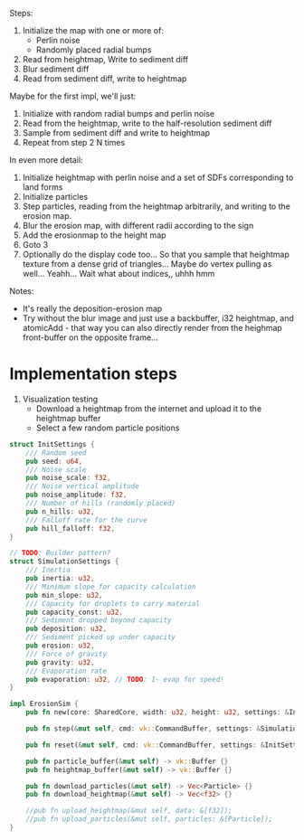 Steps:
1. Initialize the map with one or more of:
    * Perlin noise
    * Randomly placed radial bumps
2. Read from heightmap, Write to sediment diff
3. Blur sediment diff
4. Read from sediment diff, write to heightmap

Maybe for the first impl, we'll just:
1. Initialize with random radial bumps and perlin noise
2. Read from the heightmap, write to the half-resolution sediment diff
3. Sample from sediment diff and write to heightmap
4. Repeat from step 2 N times


In even more detail:
1. Initialize heightmap with perlin noise and a set of SDFs corresponding to land forms
2. Initialize particles
3. Step particles, reading from the heightmap arbitrarily, and writing to the erosion map.
4. Blur the erosion map, with different radii according to the sign
5. Add the erosionmap to the height map
6. Goto 3
7. Optionally do the display code too... So that you sample that heightmap texture from a dense grid of triangles... Maybe do vertex pulling as well... Yeahh... Wait what about indices,, uhhh hmm

Notes:
* It's really the deposition-erosion map
* Try without the blur image and just use a backbuffer, i32 heightmap, and atomicAdd - that way you can also directly render from the heighmap front-buffer on the opposite frame...

# Implementation steps
1. Visualization testing
    * Download a heightmap from the internet and upload it to the heightmap buffer
    * Select a few random particle positions
    
```rust
struct InitSettings {
    /// Random seed
    pub seed: u64,
    /// Noise scale
    pub noise_scale: f32,
    /// Noise vertical amplitude
    pub noise_amplitude: f32,
    /// Number of hills (randomly placed)
    pub n_hills: u32,
    /// Falloff rate for the curve
    pub hill_falloff: f32,
}

// TODO: Builder pattern?
struct SimulationSettings {
    /// Inertia
    pub inertia: u32,
    /// Minimum slope for capacity calculation
    pub min_slope: u32,
    /// Capacity for droplets to carry material
    pub capacity_const: u32,
    /// Sediment dropped beyond capacity
    pub deposition: u32,
    /// Sediment picked up under capacity
    pub erosion: u32,
    /// Force of gravity
    pub gravity: u32,
    /// Evaporation rate
    pub evaporation: u32, // TODO: 1- evap for speed!
}

impl ErosionSim {
    pub fn new(core: SharedCore, width: u32, height: u32, settings: &InitSettings) {}

    pub fn step(&mut self, cmd: vk::CommandBuffer, settings: &SimulationSettings, iters: u32) {}

    pub fn reset(&mut self, cmd: vk::CommandBuffer, settings: &InitSettings) {}

    pub fn particle_buffer(&mut self) -> vk::Buffer {}
    pub fn heightmap_buffer(&mut self) -> vk::Buffer {}

    pub fn download_particles(&mut self) -> Vec<Particle> {}
    pub fn download_heightmap(&mut self) -> Vec<f32> {}

    //pub fn upload_heightmap(&mut self, data: &[f32]);
    //pub fn upload_particles(&mut self, particles: &[Particle]);
}
```
